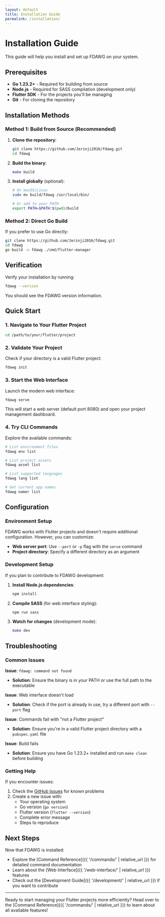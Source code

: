 ```yaml
---
layout: default
title: Installation Guide
permalink: /installation/
---
```


# Installation Guide

This guide will help you install and set up FDAWG on your system.

## Prerequisites

- **Go 1.23.2+** - Required for building from source
- **Node.js** - Required for SASS compilation (development only)
- **Flutter SDK** - For the projects you'll be managing
- **Git** - For cloning the repository

## Installation Methods

### Method 1: Build from Source (Recommended)

1. **Clone the repository**:
   ```bash
   git clone https://github.com/Jerinji2016/fdawg.git
   cd fdawg
   ```

2. **Build the binary**:
   ```bash
   make build
   ```

3. **Install globally** (optional):
   ```bash
   # On macOS/Linux
   sudo mv build/fdawg /usr/local/bin/

   # Or add to your PATH
   export PATH=$PATH:$(pwd)/build
   ```

### Method 2: Direct Go Build

If you prefer to use Go directly:

```bash
git clone https://github.com/Jerinji2016/fdawg.git
cd fdawg
go build -o fdawg ./cmd/flutter-manager
```

## Verification

Verify your installation by running:

```bash
fdawg --version
```

You should see the FDAWG version information.

## Quick Start

### 1. Navigate to Your Flutter Project

```bash
cd /path/to/your/flutter/project
```

### 2. Validate Your Project

Check if your directory is a valid Flutter project:

```bash
fdawg init
```

### 3. Start the Web Interface

Launch the modern web interface:

```bash
fdawg serve
```

This will start a web server (default port 8080) and open your project management dashboard.

### 4. Try CLI Commands

Explore the available commands:

```bash
# List environment files
fdawg env list

# List project assets
fdawg asset list

# List supported languages
fdawg lang list

# Get current app names
fdawg namer list
```

## Configuration

### Environment Setup

FDAWG works with Flutter projects and doesn't require additional configuration. However, you can customize:

- **Web server port**: Use `--port` or `-p` flag with the `serve` command
- **Project directory**: Specify a different directory as an argument

### Development Setup

If you plan to contribute to FDAWG development:

1. **Install Node.js dependencies**:
   ```bash
   npm install
   ```

2. **Compile SASS** (for web interface styling):
   ```bash
   npm run sass
   ```

3. **Watch for changes** (development mode):
   ```bash
   make dev
   ```

## Troubleshooting

### Common Issues

**Issue**: `fdawg: command not found`
- **Solution**: Ensure the binary is in your PATH or use the full path to the executable

**Issue**: Web interface doesn't load
- **Solution**: Check if the port is already in use, try a different port with `--port` flag

**Issue**: Commands fail with "not a Flutter project"
- **Solution**: Ensure you're in a valid Flutter project directory with a `pubspec.yaml` file

**Issue**: Build fails
- **Solution**: Ensure you have Go 1.23.2+ installed and run `make clean` before building

### Getting Help

If you encounter issues:

1. Check the [GitHub Issues](https://github.com/Jerinji2016/fdawg/issues) for known problems
2. Create a new issue with:
   - Your operating system
   - Go version (`go version`)
   - Flutter version (`flutter --version`)
   - Complete error message
   - Steps to reproduce

## Next Steps

Now that FDAWG is installed:

- Explore the [Command Reference]({{ '/commands/' | relative_url }}) for detailed command documentation
- Learn about the [Web Interface]({{ '/web-interface/' | relative_url }}) features
- Check out the [Development Guide]({{ '/development/' | relative_url }}) if you want to contribute

---

Ready to start managing your Flutter projects more efficiently? Head over to the [Command Reference]({{ '/commands/' | relative_url }}) to learn about all available features!
